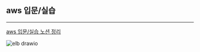 ## aws 입문/실습
----

[aws 입문/실습 노션 정리](https://clear-wax-441.notion.site/aws-104563c2bc8680e0a32dfc1acc80a003?pvs=4)

![elb drawio](https://github.com/user-attachments/assets/7a9e616b-41aa-4e07-8bb4-2525aed50a70)
